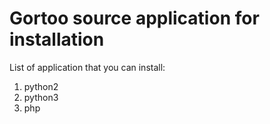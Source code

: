 # Gortoo source application for installation
List of application that you can install:
1. python2
2. python3
3. php
